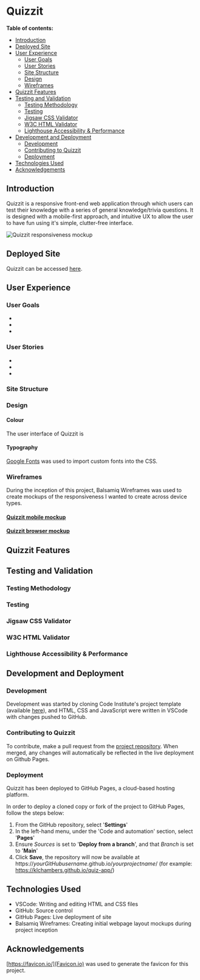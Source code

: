 # Quizzit

**Table of contents:**

 - [Introduction](#introduction)
 - [Deployed Site](#deployed-site)
  - [User Experience](#user-experience)
    - [User Goals](#user-goals)
    - [User Stories](#user-stories)
    - [Site Structure](#site-structure)
    - [Design](#design)
    - [Wireframes](#wireframes)
 - [Quizzit Features](#Quizzit-features)
 - [Testing and Validation](#testing-and-validation)
    - [Testing Methodology](#testing-methodology)
    - [Testing](#testing)
    - [Jigsaw CSS Validator](#jigsaw-css-validator)
    - [W3C HTML Validator](#w3c-html-validator)
    - [Lighthouse Accessibility & Performance](#lighthouse-accessibility-&-performance)
 - [Development and Deployment](#development-and-deployment)
    - [Development](#development)
    - [Contributing to Quizzit](#contributing-to-Quizzit)
    - [Deployment](#deployment)
 - [Technologies Used](#technologies-used)
 - [Acknowledgements](#acknowledgements)


<a id=#introduction></a>

## Introduction

Quizzit is a responsive front-end web application through which users can test their knowledge with a series of general knowledge/trivia questions. It is designed with a mobile-first approach, and intuitive UX to allow the user to have fun using it's simple, clutter-free interface.

![Quizzit responsiveness mockup]()

<a id=#deployed-site></a>

## Deployed Site
Quizzit can be accessed [here](https://klchambers.github.io/quiz-app/).

<a id=#user-experience>

## User Experience

<a id=#user-goals></a>

### User Goals

* 
* 
* 

<a id=#user-stories></a>

### User Stories

* 
* 
* 

<a id=#site-structure></a>

### Site Structure



<a id=#design></a>

### Design

#### Colour

The user interface of Quizzit is 

#### Typography

[Google Fonts](https://fonts.google.com/) was used to import custom fonts into the CSS.


### Wireframes

During the inception of this project, Balsamiq Wireframes was used to create mockups of the responsiveness I wanted to create across device types.

#### [Quizzit mobile mockup](assets/documentation/mobile-wireframe.pdf)

#### [Quizzit browser mockup](assets/documentation/desktopbrowser-wireframe.pdf)

<a id=#Quizzit-features></a>

## Quizzit Features


<a id=#testing-and-validation></a>

## Testing and Validation

<a id=#testing-methodology></a>

### Testing Methodology

<a id=#testing></a>

### Testing


<a id=#jigsaw-css-validator></a>

### Jigsaw CSS Validator

<a id=#w3c-html-validator></a>

### W3C HTML Validator



<a id=#lighthouse-accessibility-&-performance></a>

### Lighthouse Accessibility & Performance


<a id=#development-and-deployment></a>

## Development and Deployment

<a id=#development></a>

### Development

Development was started by cloning Code Institute's project template (available [here](https://github.com/Code-Institute-Org/ci-full-template)), and HTML, CSS and JavaScript were written in VSCode with changes pushed to GitHub.

<a id=#contributing-to-Quizzit></a>

### Contributing to Quizzit

To contribute, make a pull request from the [project repository](https://github.com/klchambers/quiz-app). When merged, any changes will automatically be reflected in the live deployment on Github Pages.

<a id=#Deployment></a>

### Deployment

Quizzit has been deployed to GitHub Pages, a cloud-based hosting platform.

In order to deploy a cloned copy or fork of the project to GitHub Pages, follow the steps below:
1. From the GitHub repository, select '**Settings**'
2. In the left-hand menu, under the 'Code and automation' section, select '**Pages**'
3. Ensure *Sources* is set to '**Deploy from a branch**', and that *Branch* is set to '**Main**'
4. Click **Save**, the repository will now be available at https://*yourGitHubusername*.github.io/*yourprojectname*/ (for example: https://klchambers.github.io/quiz-app/)

<a id=#technologies-used></a>

## Technologies Used

* VSCode: Writing and editing HTML and CSS files
* GitHub: Source control
* GitHub Pages: Live deployment of site
* Balsamiq Wireframes: Creating initial webpage layout mockups during project inception

<a id=#acknowledgements></a>

## Acknowledgements

[https://favicon.io/](Favicon.io) was used to generate the favicon for this project.
